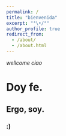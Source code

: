 ```yaml
---
permalink: /
title: "bienvenida"
excerpt: "°\•/°"
author_profile: true
redirect_from: 
  - /about/
  - /about.html
---
```


_wellcome ciao_

# Doy fe.
## Ergo, soy.
### :)
